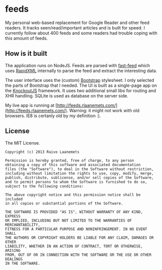 # feeds

My personal web-based replacement for Google Reader and other feed readers. It tracks
seen/read/important articles and is built for speed. I currently follow
about 400 feeds and some readers had trouble coping with this amount of feeds.

## How is it built

The application runs on NodeJS. Feeds are parsed with [fast-feed](https://github.com/rla/fast-feed)
which uses [RapidXML](http://rapidxml.sourceforge.net/) internally to parse the feed and extract
the interesting data.

The user interface uses the (custom) [Bootstrap](http://twitter.github.io/bootstrap/) stylesheet. I only
selected the parts of Bootstrap that I needed. The UI is built as a single-page app on the
[KnockoutJS](http://knockoutjs.com/) framework. It uses two additional small libs for routing
and XHR handling. SQLite is used as database on the server side.

My live app is running at [http://feeds.rlaanemets.com/](http://feeds.rlaanemets.com/).
Warning: it might not work with old browsers. IE8 is certanly old by my definition :).

## License

The MIT License.

```
Copyright (c) 2013 Raivo Laanemets

Permission is hereby granted, free of charge, to any person
obtaining a copy of this software and associated documentation
files (the "Software"), to deal in the Software without restriction,
including without limitation the rights to use, copy, modify, merge,
publish, distribute, sublicense, and/or sell copies of the Software,
and to permit persons to whom the Software is furnished to do so,
subject to the following conditions:

The above copyright notice and this permission notice shall be included
in all copies or substantial portions of the Software.

THE SOFTWARE IS PROVIDED "AS IS", WITHOUT WARRANTY OF ANY KIND, EXPRESS
OR IMPLIED, INCLUDING BUT NOT LIMITED TO THE WARRANTIES OF MERCHANTABILITY,
FITNESS FOR A PARTICULAR PURPOSE AND NONINFRINGEMENT. IN NO EVENT SHALL
THE AUTHORS OR COPYRIGHT HOLDERS BE LIABLE FOR ANY CLAIM, DAMAGES OR OTHER
LIABILITY, WHETHER IN AN ACTION OF CONTRACT, TORT OR OTHERWISE, ARISING
FROM, OUT OF OR IN CONNECTION WITH THE SOFTWARE OR THE USE OR OTHER DEALINGS
IN THE SOFTWARE.
```
